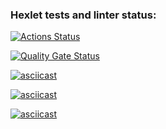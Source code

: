 ### Hexlet tests and linter status:
[![Actions Status](https://github.com/yamkin29/frontend-project-44/actions/workflows/hexlet-check.yml/badge.svg)](https://github.com/yamkin29/frontend-project-44/actions)

[![Quality Gate Status](https://sonarcloud.io/api/project_badges/measure?project=yamkin29_frontend-project-44&metric=alert_status)](https://sonarcloud.io/summary/new_code?id=yamkin29_frontend-project-44)

[![asciicast](https://asciinema.org/a/q2c29hIQ201TQLGzfx5qorEC8.svg)](https://asciinema.org/a/q2c29hIQ201TQLGzfx5qorEC8)

[![asciicast](https://asciinema.org/a/4WZ7mt4uRa6TcdDPCKe4fEdss.svg)](https://asciinema.org/a/4WZ7mt4uRa6TcdDPCKe4fEdss)

[![asciicast](https://asciinema.org/a/QR7L1XjtMq2zUcPTSzlJMML2W.svg)](https://asciinema.org/a/QR7L1XjtMq2zUcPTSzlJMML2W)
